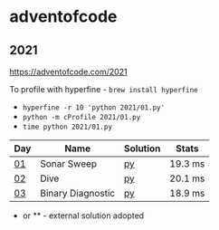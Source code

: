 # adventofcode

## 2021

https://adventofcode.com/2021

To profile with hyperfine - ```brew install hyperfine```

* ```hyperfine -r 10 'python 2021/01.py'```
* ```python -m cProfile 2021/01.py```
* ```time python 2021/01.py```

|Day|Name| Solution         | Stats   |
|---|---|------------------|---------|
|[01](https://adventofcode.com/2021/day/1) |Sonar Sweep      | [py](2021/01.py) | 19.3 ms |
|[02](https://adventofcode.com/2021/day/2) |Dive             | [py](2021/02.py) | 20.1 ms |
|[03](https://adventofcode.com/2021/day/3) |Binary Diagnostic| [py](2021/03.py) | 18.9 ms |

* or ** - external solution adopted
